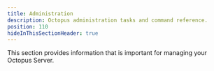 ```yaml
---
title: Administration
description: Octopus administration tasks and command reference.
position: 110
hideInThisSectionHeader: true
---
```


This section provides information that is important for managing your Octopus Server.
